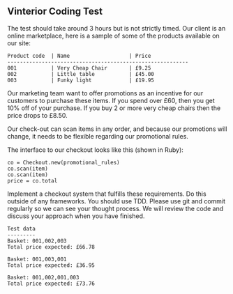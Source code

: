 ## Vinterior Coding Test

The test should take around 3 hours but is not strictly timed.
Our client is an online marketplace, here is a sample of some of the products available on our site:
```
Product code  | Name                   | Price
----------------------------------------------------------
001           | Very Cheap Chair       | £9.25
002           | Little table           | £45.00
003           | Funky light            | £19.95
```
Our marketing team want to offer promotions as an incentive for our customers to purchase these items.
If you spend over £60, then you get 10% off of your purchase. If you buy 2 or more very cheap chairs then the price drops to £8.50.

Our check-out can scan items in any order, and because our promotions will change, it needs to be flexible regarding our promotional rules.

The interface to our checkout looks like this (shown in Ruby):
```
co = Checkout​.new​(promotional_rules)
co​.scan​(item)
co​.scan​(item)
price = co​.total
```
Implement a checkout system that fulfills these requirements. Do this outside of any frameworks. You should use TDD.
Please use git and commit regularly so we can see your thought process. We will review the code and discuss your approach when you have finished.
```
Test data
---------
Basket: 001,002,003
Total price expected: £66.78

Basket: 001,003,001
Total price expected: £36.95

Basket: 001,002,001,003
Total price expected: £73.76
```
